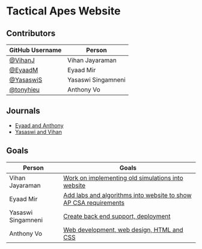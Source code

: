 # Tactical Apes Website

## Contributors
| GitHub Username | Person |
| --- | --- |
| [@VihanJ](https://github.com/VihanJ) | Vihan Jayaraman |
| [@EyaadM](https://github.com/eyaadm) | Eyaad Mir |
| [@YasaswiS](https://github.com/YasaswiS) | Yasaswi Singamneni |
| [@tonyhieu](https://github.com/tonyhieu) | Anthony Vo |

## Journals
- [Eyaad and Anthony](https://docs.google.com/document/d/1_TAdjjngp_0zO604YmFBRjesVqBiyebn3PxdbbQfVCM/edit?usp=sharing)
- [Yasaswi and Vihan](https://docs.google.com/document/d/1pfqB4SIPHMkJ73QtPpQTaguTV1aGAqH_RgjdxjifUO4/edit?usp=sharing)

## Goals
| Person | Goals |
| --- | --- |
| Vihan Jayaraman | [Work on implementing old simulations into website](https://github.com/tonyhieu/P1-Tactical-Apes-Site/projects/4) |
| Eyaad Mir | [Add labs and algorithms into website to show AP CSA requirements](https://github.com/tonyhieu/P1-Tactical-Apes-Site/projects/3) |
| Yasaswi Singamneni | [Create back end support, deployment](https://github.com/tonyhieu/P1-Tactical-Apes-Site/projects/2) |
| Anthony Vo | [Web development, web design, HTML and CSS](https://github.com/tonyhieu/P1-Tactical-Apes-Site/projects/1) |
